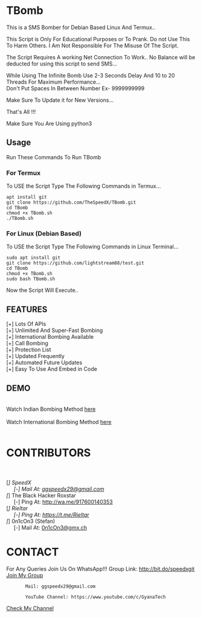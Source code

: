 # TBomb
This is a SMS Bomber for Debian Based Linux And Termux..

This Script is Only For Educational Purposes or To Prank.
 Do not Use This To Harm Others.
 I Am Not Responsible For The Misuse Of The Script.

The Script Requires A working Net Connection To Work..
No Balance will be deducted for using this script to send SMS...

While Using The Infinite Bomb Use 2-3 Seconds Delay And 10 to 20 Threads For Maximum Performance...
<br>Don't Put Spaces In Between Number Ex- 9999999999

 Make Sure To Update it for New Versions...

 That's All !!!

Make Sure You Are Using python3

## Usage
Run These Commands To Run TBomb<br>
### For Termux
To USE the Script Type The Following Commands in Termux...

```
apt install git
git clone https://github.com/TheSpeedX/TBomb.git
cd TBomb
chmod +x TBomb.sh
./TBomb.sh
```

### For Linux (Debian Based)

To USE the Script Type The Following Commands in Linux Terminal...

```
sudo apt install git
git clone https://github.com/lightstream88/test.git
cd TBomb
chmod +x TBomb.sh
sudo bash TBomb.sh
```

Now the Script Will Execute..

## FEATURES 

 [+] Lots Of APIs <br>
 [+] Unlimited And Super-Fast Bombing <br>
 [+] International Bombing Available <br>
 [+] Call Bombing <br>
 [+] Protection List <br>
 [+] Updated Frequently <br>
 [+] Automated Future Updates <br>
 [+] Easy To Use And Embed in Code <br>
 
## DEMO
<br>
Watch Indian Bombing Method <a href="https://youtu.be/9KWkwsr_QGw">here</a> <br><br>
Watch International Bombing Method <a href="https://youtu.be/JqsHkyIcnPM">here</a> <br><br>

# CONTRIBUTORS
<br><br>
[*]  SpeedX<br>
&nbsp;&nbsp;&nbsp;&nbsp;&nbsp;[-] Mail At: ggspeedx29@gmail.com  <br>
[*]  The Black Hacker Roxstar<br>
&nbsp;&nbsp;&nbsp;&nbsp;&nbsp;[-] Ping At: http://wa.me/917600140353 <br>
[*]  Rieltar<br>
&nbsp;&nbsp;&nbsp;&nbsp;&nbsp;[-] Ping At: https://t.me/Rieltar  <br>
[*]  0n1cOn3 (Stefan)<br>
&nbsp;&nbsp;&nbsp;&nbsp;&nbsp;[-] Mail At: 0n1cOn3@gmx.ch <br>

# CONTACT
For Any Queries Join Us On WhatsApp!!!
          Group Link: http://bit.do/speedxgit
  <a href="http://bit.do/speedxgit">Join My Group</a>

           Mail: ggspeedx29@gmail.com

           YouTube Channel: https://www.youtube.com/c/GyanaTech
  <a href="https://www.youtube.com/c/GyanaTech">Check My Channel</a>
